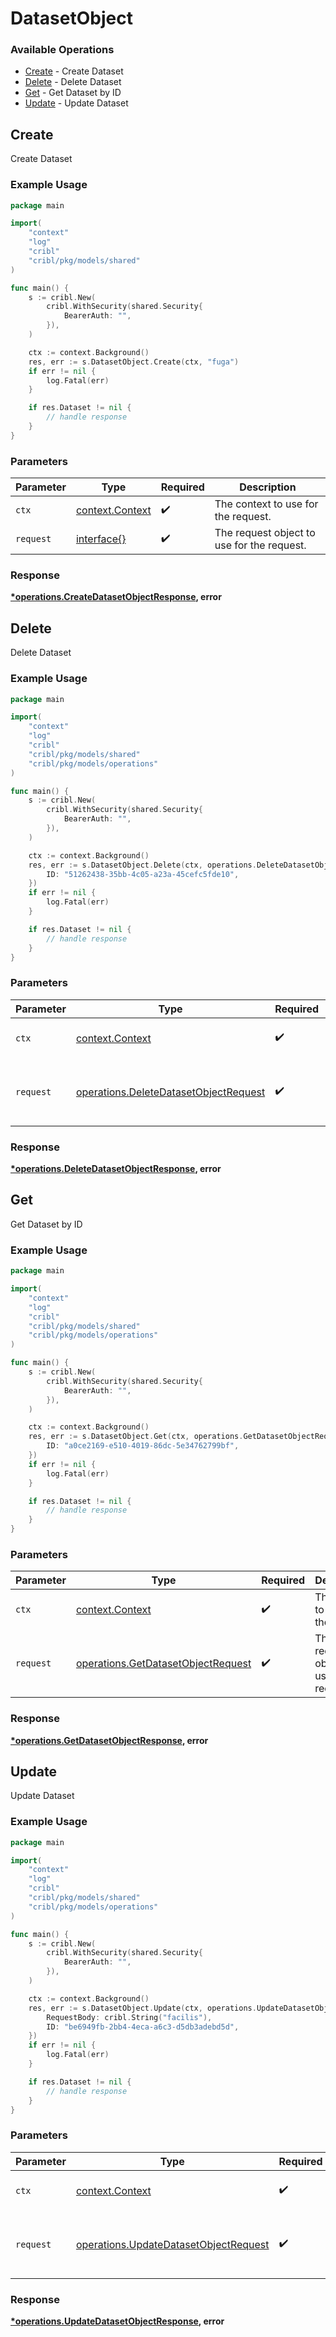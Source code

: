 # DatasetObject

### Available Operations

* [Create](#create) - Create Dataset
* [Delete](#delete) - Delete Dataset
* [Get](#get) - Get Dataset by ID
* [Update](#update) - Update Dataset

## Create

Create Dataset

### Example Usage

```go
package main

import(
	"context"
	"log"
	"cribl"
	"cribl/pkg/models/shared"
)

func main() {
    s := cribl.New(
        cribl.WithSecurity(shared.Security{
            BearerAuth: "",
        }),
    )

    ctx := context.Background()
    res, err := s.DatasetObject.Create(ctx, "fuga")
    if err != nil {
        log.Fatal(err)
    }

    if res.Dataset != nil {
        // handle response
    }
}
```

### Parameters

| Parameter                                             | Type                                                  | Required                                              | Description                                           |
| ----------------------------------------------------- | ----------------------------------------------------- | ----------------------------------------------------- | ----------------------------------------------------- |
| `ctx`                                                 | [context.Context](https://pkg.go.dev/context#Context) | :heavy_check_mark:                                    | The context to use for the request.                   |
| `request`                                             | [interface{}](../../models//.md)                      | :heavy_check_mark:                                    | The request object to use for the request.            |


### Response

**[*operations.CreateDatasetObjectResponse](../../models/operations/createdatasetobjectresponse.md), error**


## Delete

Delete Dataset

### Example Usage

```go
package main

import(
	"context"
	"log"
	"cribl"
	"cribl/pkg/models/shared"
	"cribl/pkg/models/operations"
)

func main() {
    s := cribl.New(
        cribl.WithSecurity(shared.Security{
            BearerAuth: "",
        }),
    )

    ctx := context.Background()
    res, err := s.DatasetObject.Delete(ctx, operations.DeleteDatasetObjectRequest{
        ID: "51262438-35bb-4c05-a23a-45cefc5fde10",
    })
    if err != nil {
        log.Fatal(err)
    }

    if res.Dataset != nil {
        // handle response
    }
}
```

### Parameters

| Parameter                                                                                      | Type                                                                                           | Required                                                                                       | Description                                                                                    |
| ---------------------------------------------------------------------------------------------- | ---------------------------------------------------------------------------------------------- | ---------------------------------------------------------------------------------------------- | ---------------------------------------------------------------------------------------------- |
| `ctx`                                                                                          | [context.Context](https://pkg.go.dev/context#Context)                                          | :heavy_check_mark:                                                                             | The context to use for the request.                                                            |
| `request`                                                                                      | [operations.DeleteDatasetObjectRequest](../../models/operations/deletedatasetobjectrequest.md) | :heavy_check_mark:                                                                             | The request object to use for the request.                                                     |


### Response

**[*operations.DeleteDatasetObjectResponse](../../models/operations/deletedatasetobjectresponse.md), error**


## Get

Get Dataset by ID

### Example Usage

```go
package main

import(
	"context"
	"log"
	"cribl"
	"cribl/pkg/models/shared"
	"cribl/pkg/models/operations"
)

func main() {
    s := cribl.New(
        cribl.WithSecurity(shared.Security{
            BearerAuth: "",
        }),
    )

    ctx := context.Background()
    res, err := s.DatasetObject.Get(ctx, operations.GetDatasetObjectRequest{
        ID: "a0ce2169-e510-4019-86dc-5e34762799bf",
    })
    if err != nil {
        log.Fatal(err)
    }

    if res.Dataset != nil {
        // handle response
    }
}
```

### Parameters

| Parameter                                                                                | Type                                                                                     | Required                                                                                 | Description                                                                              |
| ---------------------------------------------------------------------------------------- | ---------------------------------------------------------------------------------------- | ---------------------------------------------------------------------------------------- | ---------------------------------------------------------------------------------------- |
| `ctx`                                                                                    | [context.Context](https://pkg.go.dev/context#Context)                                    | :heavy_check_mark:                                                                       | The context to use for the request.                                                      |
| `request`                                                                                | [operations.GetDatasetObjectRequest](../../models/operations/getdatasetobjectrequest.md) | :heavy_check_mark:                                                                       | The request object to use for the request.                                               |


### Response

**[*operations.GetDatasetObjectResponse](../../models/operations/getdatasetobjectresponse.md), error**


## Update

Update Dataset

### Example Usage

```go
package main

import(
	"context"
	"log"
	"cribl"
	"cribl/pkg/models/shared"
	"cribl/pkg/models/operations"
)

func main() {
    s := cribl.New(
        cribl.WithSecurity(shared.Security{
            BearerAuth: "",
        }),
    )

    ctx := context.Background()
    res, err := s.DatasetObject.Update(ctx, operations.UpdateDatasetObjectRequest{
        RequestBody: cribl.String("facilis"),
        ID: "be6949fb-2bb4-4eca-a6c3-d5db3adebd5d",
    })
    if err != nil {
        log.Fatal(err)
    }

    if res.Dataset != nil {
        // handle response
    }
}
```

### Parameters

| Parameter                                                                                      | Type                                                                                           | Required                                                                                       | Description                                                                                    |
| ---------------------------------------------------------------------------------------------- | ---------------------------------------------------------------------------------------------- | ---------------------------------------------------------------------------------------------- | ---------------------------------------------------------------------------------------------- |
| `ctx`                                                                                          | [context.Context](https://pkg.go.dev/context#Context)                                          | :heavy_check_mark:                                                                             | The context to use for the request.                                                            |
| `request`                                                                                      | [operations.UpdateDatasetObjectRequest](../../models/operations/updatedatasetobjectrequest.md) | :heavy_check_mark:                                                                             | The request object to use for the request.                                                     |


### Response

**[*operations.UpdateDatasetObjectResponse](../../models/operations/updatedatasetobjectresponse.md), error**

